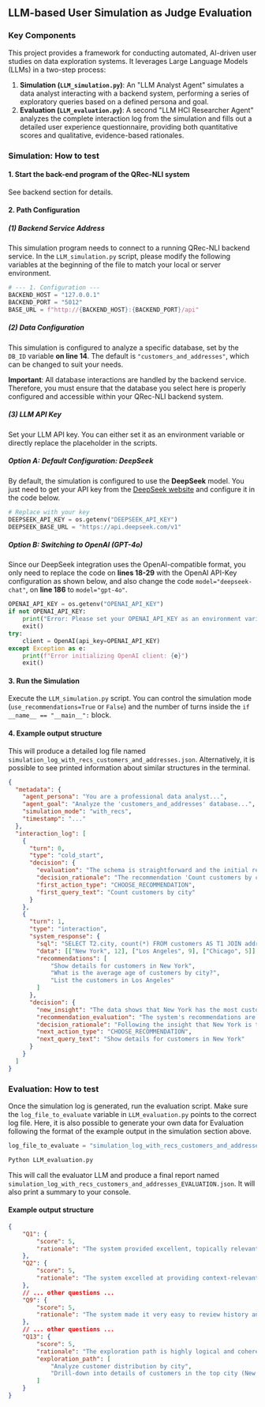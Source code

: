 ## LLM-based User Simulation as Judge Evaluation

### Key Components

This project provides a framework for conducting automated, AI-driven user studies on data exploration systems. It leverages Large Language Models (LLMs) in a two-step process:

1.  **Simulation (`LLM_simulation.py`)**: An "LLM Analyst Agent" simulates a data analyst interacting with a backend system, performing a series of exploratory queries based on a defined persona and goal.
2.  **Evaluation (`LLM_evaluation.py`)**: A second "LLM HCI Researcher Agent" analyzes the complete interaction log from the simulation and fills out a detailed user experience questionnaire, providing both quantitative scores and qualitative, evidence-based rationales.

### Simulation: How to test

#### 1. Start the back-end program of the QRec-NLI system

See backend section for details.

#### 2. Path Configuration

##### (1) Backend Service Address

This simulation program needs to connect to a running QRec-NLI backend service. In the `LLM_simulation.py` script, please modify the following variables at the beginning of the file to match your local or server environment.

```python
# --- 1. Configuration ---
BACKEND_HOST = "127.0.0.1"
BACKEND_PORT = "5012"
BASE_URL = f"http://{BACKEND_HOST}:{BACKEND_PORT}/api"
```

##### (2) Data Configuration

This simulation is configured to analyze a specific database, set by the `DB_ID` variable **on line 14**. The default is `"customers_and_addresses"`, which can be changed to suit your needs.

**Important**: All database interactions are handled by the backend service. Therefore, you must ensure that the database you select here is properly configured and accessible within your QRec-NLI backend system.

##### (3) LLM API Key

Set your LLM API key. You can either set it as an environment variable or directly replace the placeholder in the scripts.

##### Option A: Default Configuration: DeepSeek

By default, the simulation is configured to use the **DeepSeek** model. You just need to get your API key from the [DeepSeek website](https://www.deepseek.com/) and configure it in the code below.

```Python
# Replace with your key
DEEPSEEK_API_KEY = os.getenv("DEEPSEEK_API_KEY")
DEEPSEEK_BASE_URL = "https://api.deepseek.com/v1"
```

##### Option B: Switching to OpenAI (GPT-4o)

Since our DeepSeek integration uses the OpenAI-compatible format, you only need to replace the code on **lines 18-29** with the OpenAI API-Key configuration as shown below, and also change the code `model="deepseek-chat"`, on **line 186** to `model="gpt-4o"`.

```python
OPENAI_API_KEY = os.getenv("OPENAI_API_KEY")
if not OPENAI_API_KEY:
    print("Error: Please set your OPENAI_API_KEY as an environment variable.")
    exit()
try:
    client = OpenAI(api_key=OPENAI_API_KEY)
except Exception as e:
    print(f"Error initializing OpenAI client: {e}")
    exit()
```

#### 3. Run the Simulation 

Execute the `LLM_simulation.py` script. You can control the simulation mode (`use_recommendations=True` or `False`) and the number of turns inside the `if __name__ == "__main__":` block.

#### 4. Example output structure

This will produce a detailed log file named `simulation_log_with_recs_customers_and_addresses.json`. Alternatively, it is possible to see printed information about similar structures in the terminal.

```JSON
{
  "metadata": {
    "agent_persona": "You are a professional data analyst...",
    "agent_goal": "Analyze the 'customers_and_addresses' database...",
    "simulation_mode": "with_recs",
    "timestamp": "..."
  },
  "interaction_log": [
    {
      "turn": 0,
      "type": "cold_start",
      "decision": {
        "evaluation": "The schema is straightforward and the initial recommendations are very helpful for starting an analysis.",
        "decision_rationale": "The recommendation 'Count customers by city' is an excellent starting point to understand the geographical distribution of the customer base. I will choose this one directly.",
        "first_action_type": "CHOOSE_RECOMMENDATION",
        "first_query_text": "Count customers by city"
      }
    },
    {
      "turn": 1,
      "type": "interaction",
      "system_response": {
        "sql": "SELECT T2.city, count(*) FROM customers AS T1 JOIN addresses AS T2 ON T1.cust_id  =  T2.cust_id GROUP BY T2.city",
        "data": [["New York", 12], ["Los Angeles", 9], ["Chicago", 5]],
        "recommendations": [
            "Show details for customers in New York",
            "What is the average age of customers by city?",
            "List the customers in Los Angeles"
        ]
      },
      "decision": {
        "new_insight": "The data shows that New York has the most customers (12), followed by Los Angeles (9). The customer base is concentrated in a few major cities.",
        "recommendation_evaluation": "The system's recommendations are highly relevant. Suggesting to 'Show details for customers in New York' is a perfect drill-down action after identifying it as the top city.",
        "decision_rationale": "Following the insight that New York is the top city, the logical next step is to examine the customers there in more detail. The first recommendation directly supports this analytical path.",
        "next_action_type": "CHOOSE_RECOMMENDATION",
        "next_query_text": "Show details for customers in New York"
      }
    }
  ]
}
```

### Evaluation: How to test

Once the simulation log is generated, run the evaluation script. Make sure the `log_file_to_evaluate` variable in `LLM_evaluation.py` points to the correct log file. Here, it is also possible to generate your own data for Evaluation following the format of the example output in the simulation section above.

```Python
log_file_to_evaluate = "simulation_log_with_recs_customers_and_addresses.json"
```

```bash
Python LLM_evaluation.py
```

This will call the evaluator LLM and produce a final report named `simulation_log_with_recs_customers_and_addresses_EVALUATION.json`. It will also print a summary to your console.

#### Example output structure

```Json
{
    "Q1": {
        "score": 5,
        "rationale": "The system provided excellent, topically relevant suggestions. In Turn 0, it suggested 'Count customers by city'......"
    },
    "Q2": {
        "score": 5,
        "rationale": "The system excelled at providing context-relevant suggestions. After the agent performed a GROUP BY city query in Turn 0, the system......"
    },
    // ... other questions ...
    "Q9": {
        "score": 5,
        "rationale": "The system made it very easy to review history and results, largely because the provided recommendations served as a clear guide for the next step."
    },
    // ... other questions ...
    "Q13": {
        "score": 5,
        "rationale": "The exploration path is highly logical and coherent. The agent's journey was effectively guided by the system's relevant recommendations......",
        "exploration_path": [
            "Analyze customer distribution by city",
            "Drill-down into details of customers in the top city (New York)"
        ]
    }
}
```


